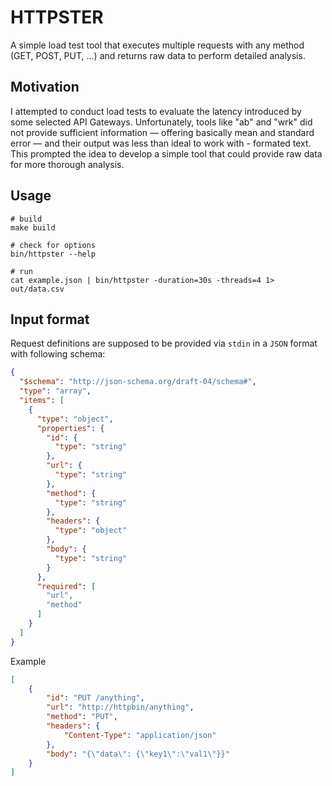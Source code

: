 # HTTPSTER

A simple load test tool that executes multiple requests with any method (GET, POST, PUT, ...) and returns raw data to perform detailed analysis.

## Motivation

I attempted to conduct load tests to evaluate the latency introduced by some selected API Gateways.
Unfortunately, tools like "ab" and "wrk" did not provide sufficient information — offering basically mean and standard error — and their output was less than ideal to work with - formated text.
This prompted the idea to develop a simple tool that could provide raw data for more thorough analysis.

## Usage

```shell
# build
make build

# check for options
bin/httpster --help

# run
cat example.json | bin/httpster -duration=30s -threads=4 1> out/data.csv
```

## Input format

Request definitions are supposed to be provided via `stdin` in a `JSON` format with following schema:

```json
{
  "$schema": "http://json-schema.org/draft-04/schema#",
  "type": "array",
  "items": [
    {
      "type": "object",
      "properties": {
        "id": {
          "type": "string"
        },
        "url": {
          "type": "string"
        },
        "method": {
          "type": "string"
        },
        "headers": {
          "type": "object"
        },
        "body": {
          "type": "string"
        }
      },
      "required": [
        "url",
        "method"
      ]
    }
  ]
}
```

Example
```json
[
    {
        "id": "PUT /anything",
        "url": "http://httpbin/anything",
        "method": "PUT",
        "headers": {
            "Content-Type": "application/json"
        },
        "body": "{\"data\": {\"key1\":\"val1\"}}"
    }
]
```